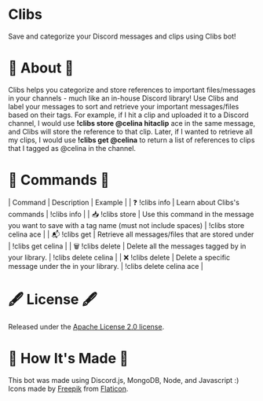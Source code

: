 # Clibs
Save and categorize your Discord messages and clips using Clibs bot!

# 🤖 About 🤖
Clibs helps you categorize and store references to important files/messages in your channels - much like an in-house Discord library! Use Clibs and label your messages to sort and retrieve your important messages/files based on their tags. For example, if I hit a clip and uploaded it to a Discord channel, I would use **!clibs store @celina hitaclip** ace in the same message, and Clibs will store the reference to that clip. Later, if I wanted to retrieve all my clips, I would use **!clibs get @celina** to return a list of references to clips that I tagged as @celina in the channel. 

# 📑 Commands 📑
| Command | Description | Example |
| :question: !clibs info | Learn about Clibs's commands | !clibs info |
| :inbox_tray: !clibs store <tag-name> <message-name> | Use this command in the message you want to save with a tag name (must not include spaces) | !clibs store celina ace |
| :mailbox_with_mail: !clibs get <tag-name> | Retrieve all messages/files that are stored under <tag-name> | !clibs get celina |
| :wastebasket: !clibs delete <tag-name> | Delete all the messages tagged by <tag-name> in your library. | !clibs delete celina |
| :x: !clibs delete <tag-name> <message-name> | Delete a specific message under the <tag-name> in your library. | !clibs delete celina ace |

# 🖋️ License 🖋️
Released under the [Apache License 2.0 license](https://github.com/celinashen/clibs-discordbot/blob/main/LICENSE).
  
# 🧰 How It's Made 🧰
This bot was made using Discord.js, MongoDB, Node, and Javascript :)
Icons made by [Freepik](https://www.freepik.com) from [Flaticon](https://www.flaticon.com/). 
